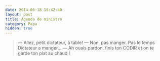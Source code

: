 ```yaml
---
date: 2014-06-18 15:42:40
layout: post
title: Agenda de ministre
category: Papa
hidden: true
---
```


> — Allez, petit dictateur, à table!
> — Non, pas manger. Pas le temps Dictateur a manger...
> — Ah ouais pardon, finis ton CODIR et on te garde ton plat au chaud !

